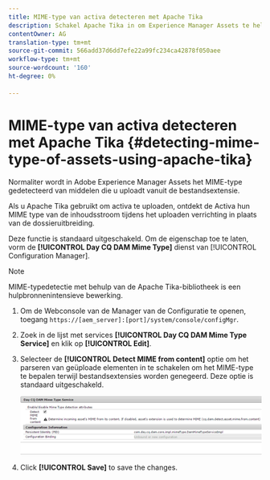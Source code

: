 ```yaml
---
title: MIME-type van activa detecteren met Apache Tika
description: Schakel Apache Tika in om Experience Manager Assets te helpen het MIME-type van elementen van de inhoudsstroom te detecteren tijdens het uploaden in plaats van de bestandsextensie.
contentOwner: AG
translation-type: tm+mt
source-git-commit: 566add37d6dd7efe22a99fc234ca42878f050aee
workflow-type: tm+mt
source-wordcount: '160'
ht-degree: 0%

---
```



# MIME-type van activa detecteren met Apache Tika {#detecting-mime-type-of-assets-using-apache-tika}

Normaliter wordt in Adobe Experience Manager Assets het MIME-type gedetecteerd van middelen die u uploadt vanuit de bestandsextensie.

Als u Apache Tika gebruikt om activa te uploaden, ontdekt de Activa hun MIME type van de inhoudsstroom tijdens het uploaden verrichting in plaats van de dossieruitbreiding.

Deze functie is standaard uitgeschakeld. Om de eigenschap toe te laten, vorm de **[!UICONTROL Day CQ DAM Mime Type]** dienst van [!UICONTROL Configuration Manager].

>[!NOTE]
>
>MIME-typedetectie met behulp van de Apache Tika-bibliotheek is een hulpbronnenintensieve bewerking.

1. Om de Webconsole van de Manager van de Configuratie te openen, toegang `https://[aem_server]:[port]/system/console/configMgr`.

1. Zoek in de lijst met services **[!UICONTROL Day CQ DAM Mime Type Service]** en klik op **[!UICONTROL Edit]**.

1. Selecteer de **[!UICONTROL Detect MIME from content]** optie om het parseren van geüploade elementen in te schakelen om het MIME-type te bepalen terwijl bestandsextensies worden genegeerd. Deze optie is standaard uitgeschakeld.

   ![chlimage_1-333](assets/chlimage_1-333.png)

1. Click **[!UICONTROL Save]** to save the changes.
